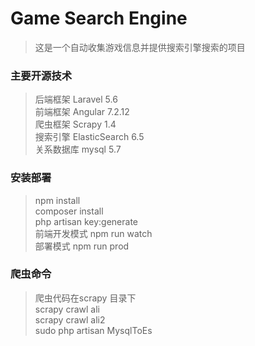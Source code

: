 # Game Search Engine

> 这是一个自动收集游戏信息并提供搜索引擎搜索的项目

### 主要开源技术
>后端框架 Laravel 5.6   
前端框架 Angular 7.2.12  
爬虫框架 Scrapy 1.4  
搜索引擎 ElasticSearch 6.5  
关系数据库 mysql 5.7   

### 安装部署
>npm install  
composer install  
php artisan key:generate  
前端开发模式 npm run watch  
部署模式 npm run prod  

###  爬虫命令 
>  爬虫代码在scrapy 目录下   
scrapy crawl ali  
scrapy crawl ali2  
sudo php artisan MysqlToEs  
